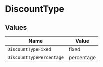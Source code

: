 # DiscountType


## Values

| Name                     | Value                    |
| ------------------------ | ------------------------ |
| `DiscountTypeFixed`      | fixed                    |
| `DiscountTypePercentage` | percentage               |
